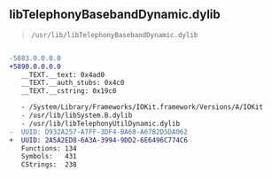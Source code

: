 ## libTelephonyBasebandDynamic.dylib

> `/usr/lib/libTelephonyBasebandDynamic.dylib`

```diff

-5883.0.0.0.0
+5890.0.0.0.0
   __TEXT.__text: 0x4ad0
   __TEXT.__auth_stubs: 0x4c0
   __TEXT.__cstring: 0x19c0

   - /System/Library/Frameworks/IOKit.framework/Versions/A/IOKit
   - /usr/lib/libSystem.B.dylib
   - /usr/lib/libTelephonyUtilDynamic.dylib
-  UUID: D932A257-A7FF-3DF4-BA68-A67B2D5DA062
+  UUID: 2A5A2ED8-6A3A-3994-9DD2-6E6496C774C6
   Functions: 134
   Symbols:   431
   CStrings:  238

```
